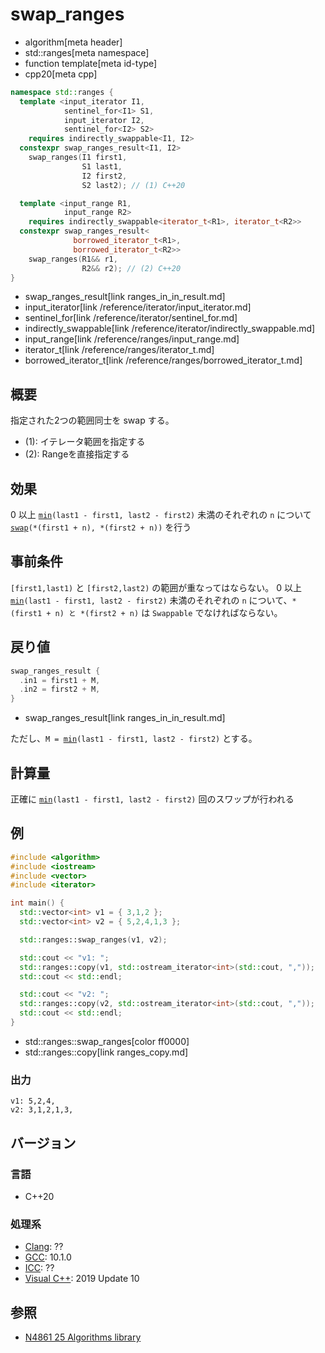 # swap_ranges
* algorithm[meta header]
* std::ranges[meta namespace]
* function template[meta id-type]
* cpp20[meta cpp]

```cpp
namespace std::ranges {
  template <input_iterator I1,
            sentinel_for<I1> S1,
            input_iterator I2,
            sentinel_for<I2> S2>
    requires indirectly_swappable<I1, I2>
  constexpr swap_ranges_result<I1, I2>
    swap_ranges(I1 first1,
                S1 last1,
                I2 first2,
                S2 last2); // (1) C++20

  template <input_range R1,
            input_range R2>
    requires indirectly_swappable<iterator_t<R1>, iterator_t<R2>>
  constexpr swap_ranges_result<
              borrowed_iterator_t<R1>,
              borrowed_iterator_t<R2>>
    swap_ranges(R1&& r1,
                R2&& r2); // (2) C++20
}
```
* swap_ranges_result[link ranges_in_in_result.md]
* input_iterator[link /reference/iterator/input_iterator.md]
* sentinel_for[link /reference/iterator/sentinel_for.md]
* indirectly_swappable[link /reference/iterator/indirectly_swappable.md]
* input_range[link /reference/ranges/input_range.md]
* iterator_t[link /reference/ranges/iterator_t.md]
* borrowed_iterator_t[link /reference/ranges/borrowed_iterator_t.md]

## 概要
指定された2つの範囲同士を swap する。

- (1): イテレータ範囲を指定する
- (2): Rangeを直接指定する


## 効果
0 以上 [`min`](ranges_min.md)`(last1 - first1, last2 - first2)` 未満のそれぞれの `n` について [`swap`](/reference/utility/swap.md)`(*(first1 + n), *(first2 + n))` を行う


## 事前条件
`[first1,last1)` と `[first2,last2)` の範囲が重なってはならない。
0 以上 [`min`](ranges_min.md)`(last1 - first1, last2 - first2)` 未満のそれぞれの `n` について、`*(first1 + n) と *(first2 + n)` は `Swappable` でなければならない。


## 戻り値
```cpp
swap_ranges_result {
  .in1 = first1 + M,
  .in2 = first2 + M,
}
```
* swap_ranges_result[link ranges_in_in_result.md]

ただし、`M = `[`min`](ranges_min.md)`(last1 - first1, last2 - first2)` とする。


## 計算量
正確に [`min`](ranges_min.md)`(last1 - first1, last2 - first2)` 回のスワップが行われる


## 例
```cpp example
#include <algorithm>
#include <iostream>
#include <vector>
#include <iterator>

int main() {
  std::vector<int> v1 = { 3,1,2 };
  std::vector<int> v2 = { 5,2,4,1,3 };

  std::ranges::swap_ranges(v1, v2);

  std::cout << "v1: ";
  std::ranges::copy(v1, std::ostream_iterator<int>(std::cout, ","));
  std::cout << std::endl;

  std::cout << "v2: ";
  std::ranges::copy(v2, std::ostream_iterator<int>(std::cout, ","));
  std::cout << std::endl;
}
```
* std::ranges::swap_ranges[color ff0000]
* std::ranges::copy[link ranges_copy.md]

### 出力
```
v1: 5,2,4,
v2: 3,1,2,1,3,
```

## バージョン
### 言語
- C++20

### 処理系
- [Clang](/implementation.md#clang): ??
- [GCC](/implementation.md#gcc): 10.1.0
- [ICC](/implementation.md#icc): ??
- [Visual C++](/implementation.md#visual_cpp): 2019 Update 10

## 参照
- [N4861 25 Algorithms library](https://timsong-cpp.github.io/cppwp/n4861/algorithms)

